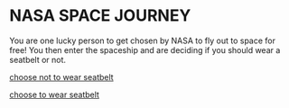# NASA SPACE JOURNEY

You are one lucky person to get chosen by NASA to fly out to space for free!
You then enter the spaceship and are deciding if you should wear a seatbelt or not.


[choose not to wear seatbelt](in-space-ship/fly-out.md)

[choose to wear seatbelt](in-space-ship/no-problem.md)
